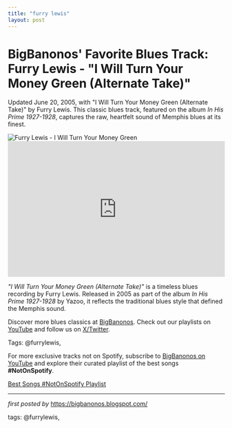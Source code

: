 ```yaml
---
title: "furry lewis"
layout: post
---
```

<!-- Post Title -->
<h1 >BigBanonos' Favorite Blues Track: Furry Lewis - "I Will Turn Your Money Green (Alternate Take)"</h1> <!-- Introductory Text -->
<p >Updated June 20, 2005, with "I Will Turn Your Money Green (Alternate Take)" by Furry Lewis. This classic blues track, featured on the album <em>In His Prime 1927-1928</em>, captures the raw, heartfelt sound of Memphis blues at its finest.</p> <!-- Featured Image -->
<div > <img src="https://upload.wikimedia.org/wikipedia/commons/7/74/Furry_Lewis.jpg" alt="Furry Lewis - I Will Turn Your Money Green" />
</div> <!-- YouTube Video Embed -->
<div > <iframe width="100%" height="315" src="https://www.youtube.com/embed/W07Vj78O6ys" title="I Will Turn Your Money Green (Alternate Take)" frameborder="0" allow="accelerometer; autoplay; encrypted-media; gyroscope; picture-in-picture; web-share" referrerpolicy="strict-origin-when-cross-origin" allowfullscreen></iframe>
</div> <!-- Song Information -->
<div > <p><em>"I Will Turn Your Money Green (Alternate Take)"</em> is a timeless blues recording by Furry Lewis. Released in 2005 as part of the album <em>In His Prime 1927-1928</em> by Yazoo, it reflects the traditional blues style that defined the Memphis sound.</p>
</div> <!-- Footer Links -->
<div > <p>Discover more blues classics at <a href="https://bigbanonos.blogspot.com/" target="_blank">BigBanonos</a>. Check out our playlists on <a href="https://www.youtube.com/@BigBanonos" target="_blank">YouTube</a> and follow us on <a href="https://x.com/bigbanonos" target="_blank">X/Twitter</a>.</p>
</div> <!-- Tags -->
<p >Tags: @furrylewis,</p>


<!--Subscribe and Playlist Links-->
<div>
    <p>For more exclusive tracks not on Spotify, subscribe to <a href="https://www.youtube.com/@BigBanonos" target="_blank">BigBanonos on YouTube</a> and explore their curated playlist of the best songs <strong>#NotOnSpotify</strong>.</p>
    <p><a href="https://www.youtube.com/playlist?list=PLtuNtuTatqI0kFahUCbtbfenC_ET5O_tr" target="_blank">Best Songs #NotOnSpotify Playlist<br /></a></p></div>

<hr />

<p><em>first posted by</em> <a href="https://bigbanonos.blogspot.com/" rel="noopener" target="_new">https://bigbanonos.blogspot.com/</a></p>

<p>tags: @furrylewis,</p>
